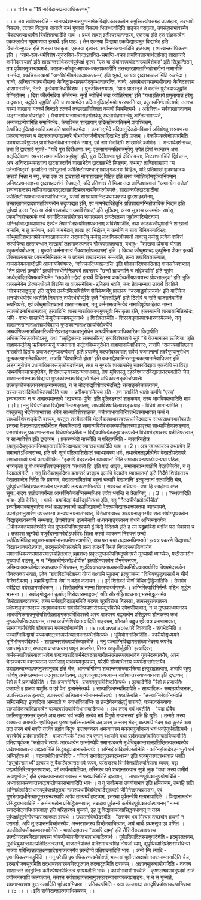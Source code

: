 +++
title = "15 सर्ववेदान्तप्रत्ययाधिकरणम्"

+++
तत्र तत्रोक्त्तस्येति - नानाप्रदेशाम्नातगुणानामेकविद्योपकारकत्वेन समुच्चित्योपसंग्रह उपसंहारः, तदभावो विकल्पः, ततश्च विद्याया नानात्वे कथं गुणानां विकल्पः भिन्नाथर्त्वादिति शङ्का पराकृता, उपसंहाराभावस्यैव विकल्पशब्दाथर्त्वेन विवक्षितत्वादिति भावः । प्रथमं तावत् इतीत्यस्यानन्तरम्, एकस्या इति एक संज्ञकत्वेन एकफलत्वेन श्रूयमाणाया इत्यर्थः इति पाठः । तेन एकस्या विद्याया एकविद्यात्वमुत विद्याभेद इति विचारोऽनुपपन्न इति शङ्का पराकृता, एकस्या इत्यस्य अर्थान्तरकथनादिति द्रष्टव्यम् । शाखान्तराधिकरण इति । "नाम-रूप-धर्मविशेष-नुनरुक्त्ति-निन्दाऽशक्त्ति-समाप्ति-वचन प्रायश्चित्तान्यार्थदर्शनात् शाखान्तरे कर्मभेदस्स्यात्' इति शाखान्तराधिकरणेपूर्वपक्षं कृत्वा "एकं वा संयोगरूपचोदनाख्याविशेषात' इति सिद्धान्तितम्, तत्र पूर्वपक्षसूत्रस्यायमर्थः, काठक-कौथुम-माषक-कालापकादीनि तत्तच्छाखागताग्निहोत्रादीनां नामानीति नामभेदः, क्कचिच्छाखायां "अग्नीषोमीयमेकादशकपालम्' इति श्रूयते, अन्यत्र द्वादशकपाल'मिति रूपभेदः । नान्ये, अग्निवाक्यान्यधीयानाः केचिदुपाध्यायस्योदकुम्भानाहरन्ति, नान्ये, अश्वमेधवाक्यान्यधीयानाः केचिदश्वस्य धासमानयन्ति, नेतरे- इत्येवमादिधर्मविशेषः । पुनरुक्त्तिरम्यासः, "प्रातः प्रातरनृतं ते वदन्ति पुरोदयाज्जुह्वति येग्निहोत्रम् । दिवा कीर्त्यमदिवा कीर्तयन्तः सूर्यो ज्योतिर्न तदा ज्योतिरेषाम्' इति "यथाऽतिथये प्रश्रुतायान्नं हरेयुः तादृक्त्तत्, यदुदिते जुह्वति' इति च शाखाभेदेन उदितानुदितहोमयोः परस्परनिन्दा, प्रद्रुतायनिर्गतायेत्यर्थः, ततश्च यस्यां शाखायां यत्कर्म निन्द्यते तत्कर्म तच्छाखाविहितात् कमर्णो भिन्नमित्यर्थः । अशक्त्तिः- सर्वशाखागतानाम् अङ्गानामेकत्रोपसंहारे । मैत्रायणीयानामन्वारोहसंज्ञकेषु स्थलारोहणमन्त्रेषु अग्निस्समाप्यते, अन्यत्राऽन्येषामिति समाप्तिभेदः, केषाञ्चित् शाखायाम् उदितहोमव्यतिक्रमे प्रायश्चित्तम्, केषांचिदनुदितहोमव्यतिक्रम इति प्रायश्चितभेदः । कमर्ाभेदे उदितानुदितहोमविधानं अविशेषपुनश्श्रवणस्य प्रकरणान्तरस्य च भेदकत्वाच्छाखान्तरे चोभयोरवर्जनीयत्वाद्विद्याभेद इति प्राप्तम् । वैकल्पिकत्वेनोपपन्नमिति उभयथाप्यवैगुण्यात् प्रायश्चित्तविधानमनर्थकं स्यात्, एवं नाम भेदादिभिः शाखाभेदे कर्मभेदः । अन्यार्थदर्शनाच्च, तथा हि द्वादशाहे श्रूयते- "यदि पुरा दिदीक्षाणाः स्युः वृहत्सामानमतिरात्रमुपेयुः उपेतं ह्येषां रथन्तरम् अथ यद्यदिदीक्षाणा रथन्तरसामानमतिरात्रमुपेयुः' इति, पुरा दिदीक्षाणाः पूर्व दीक्षितवन्तः, लिटश्शानचिति द्विर्वचनम्, अत्र अनिष्टप्रथमयज्ञानां द्वादशाहदर्शनं शाखाभेदेन द्वादशाहभेदे लिङ्गम्, कथम्? ताण्डिशाखायां "य एतेनानिष्ट्वा' इत्यादिना सर्वभूतानां ज्योतिष्टोमपश्चाद्भावाङ्गकतया विहितः, यदि प्रतिशाखं द्वादशाहादयः क्रतवो भिन्ना न स्युः, तदा एक एव द्वादशाहो नानाशाखासु विहित इति तस्य ज्योतिष्टोमपूर्वत्वनियमान् अनिष्टप्रथमयज्ञस्य द्वादशाहदर्शनं नोपपद्यते, यदि प्रतिशाखं ते भिन्नाः तदा ताण्डिशाखायां "अथान्येन यजेत' इत्यन्यशब्दस्य ताण्डिशाखागतद्वादशाहादिक्रत्वन्तरविषयत्वोपपत्तेः, शाखान्तर्गतद्वादशादीनां ज्योतिष्टोमपाश्चात्यत्वस्याभिधानात्, यस्यां शाखायामनिष्टप्रथमयज्ञस्य द्वादशाहदर्शनम्, तच्छाखागतद्वादशशहविषयत्वेन तदुपपद्यत इति, एवं नामभेदादिहेतुभिः प्रतिशाखमग्निहोत्रादिकं भिद्यत इति पूर्वपक्षं कृत्वा "एकं वा संयोगरूपचोदनाख्याविशेषात्' इति सूत्रितम्, अस्य सूत्रस्य अयमर्थः- सर्वासु एकमग्निहोत्रात्मकं कर्म स्वर्गादिफलसंयोगस्य रूपाख्यस्य द्रव्यदेवतस्य जुहोत्यादिचोदनाया अग्निहोत्राद्याख्यायाश्च ऐक्येन तेषामभेदप्रत्यभिज्ञापकानाम् अविशेषादिति, तथा काठककौथुमादीनि शाखानां नामानि, न तु कर्मणाम्, अतो नामभेदात् शाखा एव भिद्येरन् न कर्माणि न चात्र विनिगमनाविरहः, कौथुमादिशब्दानामेकैकशाखानामत्वेन तदाम्नातेषु कर्मसु लाक्षणिकत्वोपपत्तौ तावत्सु कर्मसु प्रत्येकं शक्त्तिं कल्पयित्वा तत्सम्बन्धात् शाखायां लक्षणाकल्पनस्य गौरवपराहतत्वात्, यथाहुः- "शाखया ह्येकया योगात् बहुकर्मावबोधनम् । युज्यते कर्मनानात्वं नैकशाखोपलक्षणम्' इति । किञ्च कौथुमशब्दः कुथुमिना प्रोक्त्त इत्यर्थे प्रोक्त्तप्रत्ययान्तः प्रवचननिमित्तकः न च प्रवचनं शब्दादन्यस्य सम्भवति, तस्य शब्दविषयकत्वात्, वाजसनेयकशब्दोऽपि आम्नायविशेषपरः, "शौनकादिभ्यश्छन्दसि' इति शौनकादिगणपठितात् वाजसनेयशब्दात् "तेन प्रोक्त्तं छन्दसि' इत्यस्मिन्नर्थेणिनिप्रत्यये तदन्तस्य "छन्दो ब्राह्मणानि च तद्विषयाणि' इति सूत्रेण अध्येतृवेदितृविषयत्वनियमेन "तदधीते तद्वेद' इत्यर्थे विहितस्य प्राक्दीव्यतीयप्रत्ययस्य प्रोक्त्ताल्लुक्' इति लुकि वाजसनेयेन प्रोक्त्तमधीयते विदन्ति वा वाजसनेयिनः- इतिरूपं भवति, ततः तेषामाम्नाय उत्यर्थे विवक्षिते "गोत्रचरणाद्व्युञ्' इति सूत्रेण तस्येदमित्यविशेषेण शैषिकेष्वर्थेषु प्राप्तस्य "चरणाद्धर्मान्नाययोः' इति वार्तिकेन अनयोरर्थयोरेव भवतीति नियमात् तयोरर्थयोर्व्युङि कृते "नोस्ताद्धिते' इति टिलोपे च सति वाजसनेयमिति रूपनिष्पत्तेः, एवं कौथुमादिशब्दानां शाखानामत्वम्, नतु कर्मनामत्वमित्येवं नामादिपूर्वपक्षहेतवः नाम्ना स्याच्चोदनाभिधानत्वात्' इत्यादिभिः शाखान्तराधिकरणगुणसूत्रैः निराकृता इति, एकस्यामपि शाखायामितिच्छेदः, अपि - शब्दः शाखाभेदे कैमुतिकन्यायसूचनार्थः । शिरोव्रतस्येति - शिरस्यङ्गारपात्रधारणस्येत्यर्थः, ननु शाखान्तराम्नाताक्षरब्रह्मविद्याया मुण्डकाम्नाताक्षरब्रह्मविद्यैक्येपि आथर्वणिकमात्राधिकारिकशिरोव्रताङ्गकत्वानुरोधेन आथर्वणिकमात्राधिकारिका विद्यापीति अधिकारिसङ्कोचोऽस्तु, यथा "ऋृद्धिकामाः सत्रमासीरन्' इत्यविशेषश्रवणे सूत्रे "ये येजमानास्त ऋत्विजः' इति ब्राह्मणकर्तृकेषु ऋत्विक्कमर्सु यजमानानां कर्तृत्वविध्यनुरोधेन ब्राह्मणानामेवाधिकारः, तत्रापि "राजन्यवासिष्ठानां नाराशँसो द्वितीयः प्रयाजःतनूनपादन्येषाम्' इति प्रयाजेषु कल्पभेदश्रवणात् सर्वेषां यजमानानां तदवैगुण्यानुरोधेन तुल्यकल्पानामेवाधिकारः, तत्रापि "वैश्वामित्रो होता' इति वचनाद्वैश्वामित्रतत्तुल्यकल्पानामेवाधिकार इति अङ्गानुरोधेन प्रधानाधिकारसङ्कोचदर्शनात्, तथा च मुण्डके शाखान्तरेषु चाक्षरविद्याया एकत्वेपि सा विद्या आथर्वणिकमात्रानुष्ठेयैव, शिरोव्रताङ्गस्याऽन्यत्राभावात्, तेषां मुक्त्तिस्तु दहरवैश्वानरविद्यान्तराद्भवतीति चेन्न, शाखान्तरोक्त्ताक्षरविद्याया मुण्डकोक्त्तक्षरविद्यातो भेदेने अधिकारसङ्कोचोपपत्तेः तत्सङ्कोचकल्पनस्याऽन्याय्यत्वात्, न च चोदनाद्यविशेषादभेदसिद्धेः त्तत्सङ्कोचकल्पनम्, तस्याभ्यासादिभिर्वाधितत्वादिति भावः । प्रतीयमानमित्यर्थ इति - इण गताविति धातोः कर्मणि "एरच्' इत्यच्प्रत्ययः न च अच्प्रत्ययान्तत्वे "द्यञचपाः पुंसि' इति पुल्लिङ्गत्वं शङ्कयम्, तस्य भावविषयत्वादिति भावः ।।1।।ननु विधेयभेदान्न विद्यैक्यमित्यसङ्गतम्, साध्याविशेषादित्याशङ्कयाह - विधेयं सामान्यमिति । वस्तुतस्तु भेदेनैक्याभावसा धनेन साध्याविशेषशङ्का, नचैक्याभावातिरिक्त्तभेदस्याभावात् कथं न साध्याविशेषशङ्केति वाच्यम्, वस्तुतः तस्यैकत्वेपि भेदत्वैकत्वाभावत्वरूपधर्मभेदमादाय साध्यसाधनभावोपपत्तेः, इतरथा देवदत्तयज्ञदत्तयोर्भेदात् नैक्यमित्यादौ सामान्यविशेषभावरूपपरिहारस्याऽप्रवृत्त्या साध्याविशेषप्रसङ्गात्, परमार्थतस्तु प्रकरणान्तराच्च विधेयभेदप्रतीतेः न विद्यैक्यमित्येतदनुवादरूपत्वेन विधेयभेदशब्दस्य प्रतीतिपरत्वात् न साध्याविशेष इति द्रष्टव्यम् । प्रकरणभेदो नास्तीति च परिहार्यमिति - मासाग्निहोत्र इवानुपादेयगुणसमभिव्याहृतासन्निधिलक्षणप्रकरणान्तराभावादिति भावः ।।2।।अत्र स्वाध्यायस्य तथात्वेन हि समाचारेऽधिकाराच्च, इति परैः सूत्रं पठित्वाशिरोव्रतं स्वाध्यायस्य धर्मः, तथात्वेनतद्धर्मत्वेनैव वेदव्रतोपदेशपरे समाचाराख्ये ग्रन्थे आथर्वणिकैः- "इदमपि वेदव्रतत्वेन व्याख्यात' मिति समाचारग्रन्थपाठोप्यन्यथा पठितः, भाष्यकृता तु बोधायनवृत्तिपाठमनुसृत्य "तथात्वे हि' इति पाठ आदृतः, समाचारग्रन्थपाठोपि वेदव्रतेनेत्येव, न तु वेदव्रतत्वेनेति । ननु शिरोव्रतमुपदिश्य व्रतान्तरं प्रस्तुत्य इदमपि वेदव्रतेन व्याख्यातम्' इति निर्देशे शिरोव्रतस्य वेदव्रतशब्देन निर्देश किं प्रमाणम्, वेदव्रतानामितरेषां बहूनां चत्वारि वेदव्रतानि' इत्युक्त्तानां सत्वादिति चेन्न, पूर्वपूर्वधर्मातिदेशप्रकरणत्वेन एतस्यापि तत्प्रकरणमित्यर्थः । सववच्च तन्नियमः- यथा हि सवहोमाः सप्त सूयर्ादयः शतोदनपर्यन्ता आथर्वणिकैकाग्निसम्बन्धिनः तत्रैव भवन्ति न त्रेताग्निषु ।। 3 ।। ?स्थत्वादिति भावः- इति केचित् । भाष्ये- ब्रह्मविद्यां वेदविद्यामित्यर्थः इति, ननु "नैतदचीर्णव्रतोऽधीयीत' इत्यग्रिमवाक्यानुसारेण कथं ब्रह्मज्ञानवाची ब्रह्मविद्याशब्दो वेदरूपविद्यास्थानपरतया व्याख्यायते, उपसंहारानुसारेण उपक्रमस्य अन्यथानयनासंभवात्, विरोधाभावाच्च अध्ययनाङ्गस्यैव सतः संयोगपृथक्त्वेन विद्याङ्गत्वस्यापि सम्भवात्, तेषामेवैताम्' इत्यनेनापि अध्ययनाङ्गत्वस्य बोधने अग्निमवाक्येन ेपौनरुक्त्तयापत्तेश्चेति चेन्न मुण्डकोपनिषदुपक्रमे द्वं विद्ये वेदितव्ये इति ह स्म यद्व्रह्मविदो वदन्ति परा चैवापरा च । तत्रापरा ऋृग्वेदो यजुर्वेदस्सामवेदोऽथर्ववेदः शिक्षा कल्पो व्याकरणं निरुक्त्तं छन्दो ज्योतिषमितिहासपुराणन्यायमीमांसाधर्मशास्त्राणीति, अथ परा यया तदक्षरमधिगम्यते' इत्यत्र प्रकरणे विद्याशब्दो विद्यास्थानपरोऽवगतः, तदनुसारेणोपसंहारेपि तस्य तादर्थ्ये स्थिते निषादस्थपतिन्यायेन समानाधिकरणसमासस्याऽभ्यर्हितत्वात् ब्रह्मशब्दः प्रकृतमुण्डकोपनिषद्रूपवेदपरो मुख्यार्थो व्याख्येयः, षष्ठीसमासेन मुख्यार्थो वाऽस्तु, न च "नैतदचीर्णव्रतोऽधीयीत' इत्यग्रिमवाक्येन पौनरुक्त्तयम्, अग्रिमवाक्यमचीर्णव्रतस्याध्यापननिषेधपरम्, शूद्रविषयाध्यापनाध्ययनविषयनिषेधवाक्ययोरिव विषयभेदसत्वेन पौनरुक्त्तयभावात्, एतेन "ब्रह्मविद्योपदेशस्य योग्यं वक्ष्यामि सुव्रतम्' इत्युपक्रम्य "विधिवच्छ्रद्ध्यासार्धं न चीर्ण यैश्शिरोव्रतम् । ब्रह्मविद्यामिमां तेषां न वदेत कदाचन ।। इदं शिरोव्रतं चीर्णं विधिवद्यैर्द्विजातिभिः । तेषामेव वदेद्विद्यां वदेदज्ञानबाधिकाम् ।। शिरोव्रतमिदं नाम्ना शिरस्याथर्वणश्रुतेः । अग्निरित्यादिभिर्मन्त्रैः षड्भिः शुद्धेन भस्मना ।। सर्वाङ्गोद्धूलनं कुर्यात् शिरोव्रतसमाह्वयम्' सति सौरसंहितावचनात् भस्मोद्धूलनमेव शिरोव्रतशब्दवाच्यम्, तच्च सर्वब्रह्नविद्याङ्गमिति वदन्तः सूत्रविरोधा निरस्ताः, तामसपुराणगतस्य प्रक्षेपशङ्कास्पदस्य तादृशवचनस्य सर्वसंप्रतिपन्नशारीरकसूत्रविरोधे उपेक्षणीयत्वात्, न च मुण्डकाध्ययनस्य आथर्वणिकमात्रनुष्ठेयशिरोव्रताङ्गकत्वविधिपरत्वे अस्य वाक्यस्य बह्वृचत्वेन प्रसिद्धस्य शौनकस्य कथं मुण्डकोपनिषदध्ययनम्, तस्य अचीर्णशिरोव्रतत्वादिति शङ्क्यम्, शौनको बह्वृच एवेत्यत्र प्रमाणामावात्, सामगाचार्यवंशेपि शौनकस्य गणनदर्शनाच्चेति ।।is not available.परे त्वित्यादि - रूपभेदमिति । पञ्चाग्निविद्यायां पञ्चत्वषट्त्वरूपसंख्यात्मकरूपभेदमित्यर्थः । भूमिभोगनादिवदिति - कारीर्याद्यध्ययने भूमिभोजनवदित्यर्थः - शाखान्तरसंख्याप्रक्रियाश्चेति । ननु पञ्चाग्निविद्यागतसंख्याभेदस्य रूपभेद एवान्तर्भूतत्वात् सप्तदश प्राजापत्यान् पशून् आलभेत, तिस्त्र आहुतीर्जुहोति' इत्यादिवत् कर्मसमवायिसंख्यात्वाभावेन शब्दान्तरादिकर्मभेदषट्कान्तर्गतसंख्यारूपत्वाभावेन गुणभेदरूपतयैव, अस्य भेदकत्वस्य वक्त्तव्यतया रूपभेदात् पार्थक्यमनुपपन्नम्, परैरपि संख्याभेदस्य रूपभेदान्तर्गततयैव उदाहृतत्वाच्चाऽयमनुक्त्तानुवाद इति चेन्न, आनन्दगिरिणा शब्दान्तरसंख्याप्रक्रिया इत्युदाहृतत्वात्, अत्रापि बहुषु कोशेषु तथोपलम्भाच्च तदनुवादरूपोऽयम्, तदुक्त्तानुवादरूपत्वाच्च नाक्षेपान्तरस्याप्यवाकाश इति द्रष्टव्यम् । रेतो ह वै प्रजापतिरिति । रेतः प्रजननेन्द्रियं- प्रजननगुणविशिष्टमित्यर्थः । इत्यादिनेति "रेतो ह प्रजापतिः प्रजायते ह प्रजया पशुभिः य एवं वेद' इत्यनेनेत्यर्थः । साम्पादिकाग्न्यभिप्रायेति - साम्पादिकः- सम्पत्प्रयोजनकः, उपास्तिफलक इत्यर्थः, उपास्त्यर्थं कल्पितानग्नीनामनन्तीत्यर्थः । षष्ठस्त्विति - "तस्याग्निरेवाग्निर्भवति समित्समित्' इत्यादिना आम्नातो यः स्वाभाविकाग्निः स छन्दोगैरुपसंहर्तुं शकयते, पञ्चत्वसंख्यायाः साम्पादिकत्वाभिप्रायत्वेन पञ्चत्वसंख्याविरोधाभावादित्यर्थः । अथ तस्य भयं भवतीति - "यदा ह्येवैष एतस्मिन्नुदरमन्तरं कुरुते अथ तस्य भयं भवति तत्त्वेव भयं विदुषो मन्वानस्य' इति हि श्रुतिः । तन्मते अस्य वाक्यस्य अयमर्थः- एषोधिकृतः पुरुषः एतस्मिन्नात्मनि उत् अरम् अन्तरम् भेदम् अल्पमपि भेदम् यदा कुरुते अथ तदा तस्य भयं भवति तत्त्वेव ब्रह्मैव विदुषः कृतश्रवणस्य अमन्वानस्य मननमकुर्वाणस्य भयं भयहेतुर्भवतीत्यर्थः । यस्त्वेमेवं प्रादेशमात्रमिति - वाजसनेयके "तथा तव एनान् वक्षयामि यथा प्रादेशमात्रमेवाभिसम्पादयिष्यामी'ति प्रतिज्ञापूर्वकम् "सहोवाचे'त्यादेः आरब्धत्वेन छान्दोग्येपि समानप्रकरणे मूर्धचिबुकान्तरालप्रतिष्ठितत्वलभ्यस्यैव प्रादेशमात्रत्वस्य ग्राह्यत्वमिति सिद्धवदुपादानाच्चेत्यर्थः । अग्निहोत्रादिधर्मपरत्वेनेति - अग्निहोत्रादेःरङ्गभूतो धर्म अग्निहोत्रधर्मः । परञ्जयोतिःप्राप्तेरिति - "नित्यं समासेऽनुत्तरपदस्थस्य' इति षत्वमुत्तरपदस्थत्वान्न भवति "इसुषोस्सामर्थ्ये' इत्यस्य तु वैकल्पित्वात्तदभावे रूपम्, परंशब्दश्च विभक्त्तिप्रतिरूपनिपाता व्ययम्, यद्वा परञ्ज्योतिरित्यनुकरणशब्दः, परं कार्यत्वायेतिवत्, तस्मिश्च पक्षे शब्दान्तरत्वान्न सुषो लुक् "यथा अस्य वामीयं कयाषुभीयम्' इति इस्प्रत्ययान्तत्वाभावाच्च न षत्वप्राप्तिरिति द्रष्टव्यम् । साधारणपूर्वपक्षानुपयोगादिति - अभ्यासप्रकरणान्तरवदत्यन्तोपकाराभावादिति भावः । न तु सर्वात्मना उपयोगाभाव इति भ्रमितव्यम्, तथाहि सति अग्निहोत्रादिसाधारणपूर्वपक्षहेतुतया नामरूपधर्मविशेषेत्यादिसूत्रयतो जैमिनेरज्ञत्वप्रसङ्गः, एवं गुणभेदाद्यधीनेत्याद्युत्तरग्रन्थस्यापि अत्रैव तात्पर्य्यं द्रष्टव्यम्, इतरथा पूर्वतन्त्रेपि गत्यभावादिति । विद्यानामत्वेन प्रसिद्धयभावादिति - कर्मनामत्वेन प्रसिद्धिसम्भवात्, तदादाय पूर्वतन्त्रे कर्मभेदपूर्वपक्षस्योत्थापनम् "नाम्नां स्यादचोदनाभिधानत्वात्' इति परिहारश्च युज्यते, इह तु विद्यानामत्वप्रसिद्धयभावात् न तस्य पूर्वपक्षहेतुत्वेनोपन्यासश्शक्यत इत्यर्थः । उपासनविच्छेदस्येति - "तत्तवेव भय'मित्यत्र तच्छब्देन ब्रह्मणो न परामर्शः, अपि तु उपासनविच्छेदस्यैव, अन्तरशब्दस्य विच्छेदवाचित्वात्, अयं चार्थः प्रथमसूत्र एव वर्णितः । उपजीव्योपजीवकभावाभावेनेति - भाष्योदाहृतस्य "तत्रापि दह्रम्' इति तैत्तिरीयकवाक्यस्य छान्दोग्यदहरविद्यावाक्यस्य चोपजीव्योपजीवकभावाभावादित्यर्थः । पूर्वप्रतिपादितस्यानुवादेनेति - इदमुपलक्षणम्, मूर्धचिबुकान्तरालप्रतिष्ठितत्वलभ्यं, वाजसनेयोक्त्तं प्रादेशमात्रत्वमिह नोपजी व्यम्, द्यृपृथिव्यादिप्रदेशसम्बधिन्या मात्रया परिच्छिन्नत्वलक्षणप्रादेशमात्रत्वस्यैव छान्दोग्ये प्रतिपादनादिति भावः । अन्ये त्वि त्यादि - पृथगधिकरणमाहुरिति । ननु परैरपि पृथगधिकरणत्वमेवोक्त्तं, भामत्यां पूर्वोन्तरपक्षयोः स्पष्टमाम्नानादिति चेन्न, इदम्प्रयोजनसूत्रमिति तद्भाष्यस्वारस्यविरुद्धत्वात् तदनादृतमिति द्रष्यव्यम् । अज्ञानमूलत्वायोगादिति - ततश्च शाखान्तरे तदनुक्त्तिः कर्मैक्येष्पनपेक्षितत्वं ज्ञापयतीति भावः । कार्याभावायोगाच्चेति - कृष्णलश्रवणवदुपदेशे सति प्रयोजनस्यापि कल्प्यत्वात्, ततश्च सर्वशाखागतानामुपसंहारस्यावश्यकत्वप्रसङ्गः, न च स युज्यते, ब्रह्मणाप्यशक्यानुष्ठानत्वादिति पूर्वपक्ष्यभिप्रायः । प्रतिकल्पमिति - अत्र कल्पशब्दः तत्तदृषिप्रयोक्त्तकल्पाभिप्रायः ।।5।। ।। इति सर्ववेदान्तप्रत्ययाधिकरणम् ।।